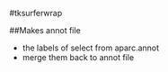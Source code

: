 #tksurferwrap

##Makes annot file 
- the labels of select from aparc.annot
- merge them back to annot file
